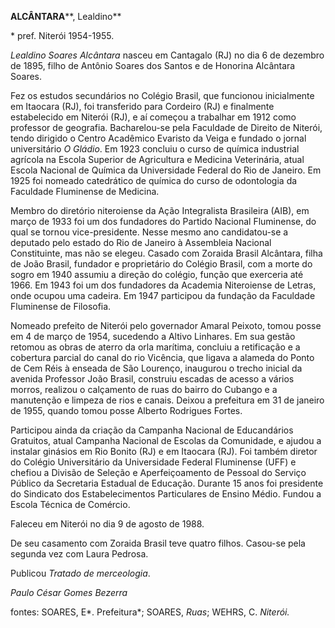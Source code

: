 **ALCÂNTARA****, Lealdino**

\* pref. Niterói 1954-1955.

*Lealdino Soares Alcântara* nasceu em Cantagalo (RJ) no dia 6 de
dezembro de 1895, filho de Antônio Soares dos Santos e de Honorina
Alcântara Soares.

Fez os estudos secundários no Colégio Brasil, que funcionou inicialmente
em Itaocara (RJ), foi transferido para Cordeiro (RJ) e finalmente
estabelecido em Niterói (RJ), e aí começou a trabalhar em 1912 como
professor de geografia. Bacharelou-se pela Faculdade de Direito de
Niterói, tendo dirigido o Centro Acadêmico Evaristo da Veiga e fundado o
jornal universitário *O Gládio*. Em 1923 concluiu o curso de química
industrial agrícola na Escola Superior de Agricultura e Medicina
Veterinária, atual Escola Nacional de Química da Universidade Federal do
Rio de Janeiro. Em 1925 foi nomeado catedrático de química do curso de
odontologia da Faculdade Fluminense de Medicina.

Membro do diretório niteroiense da Ação Integralista Brasileira (AIB),
em março de 1933 foi um dos fundadores do Partido Nacional Fluminense,
do qual se tornou vice-presidente. Nesse mesmo ano candidatou-se a
deputado pelo estado do Rio de Janeiro à Assembleia Nacional
Constituinte, mas não se elegeu. Casado com Zoraida Brasil Alcântara,
filha de João Brasil, fundador e proprietário do Colégio Brasil, com a
morte do sogro em 1940 assumiu a direção do colégio, função que
exerceria até 1966. Em 1943 foi um dos fundadores da Academia
Niteroiense de Letras, onde ocupou uma cadeira. Em 1947 participou da
fundação da Faculdade Fluminense de Filosofia.

Nomeado prefeito de Niterói pelo governador Amaral Peixoto, tomou posse
em 4 de março de 1954, sucedendo a Altivo Linhares. Em sua gestão
retomou as obras de aterro da orla marítima, concluiu a retificação e a
cobertura parcial do canal do rio Vicência, que ligava a alameda do
Ponto de Cem Réis à enseada de São Lourenço, inaugurou o trecho inicial
da avenida Professor João Brasil, construiu escadas de acesso a vários
morros, realizou o calçamento de ruas do bairro do Cubango e a
manutenção e limpeza de rios e canais. Deixou a prefeitura em 31 de
janeiro de 1955, quando tomou posse Alberto Rodrigues Fortes.

Participou ainda da criação da Campanha Nacional de Educandários
Gratuitos, atual Campanha Nacional de Escolas da Comunidade, e ajudou a
instalar ginásios em Rio Bonito (RJ) e em Itaocara (RJ). Foi também
diretor do Colégio Universitário da Universidade Federal Fluminense
(UFF) e chefiou a Divisão de Seleção e Aperfeiçoamento de Pessoal do
Serviço Público da Secretaria Estadual de Educação. Durante 15 anos foi
presidente do Sindicato dos Estabelecimentos Particulares de Ensino
Médio. Fundou a Escola Técnica de Comércio.

Faleceu em Niterói no dia 9 de agosto de 1988.

De seu casamento com Zoraida Brasil teve quatro filhos. Casou-se pela
segunda vez com Laura Pedrosa.

Publicou *Tratado de merceologia*.

*Paulo César Gomes Bezerra*

fontes: SOARES, E*. Prefeitura*; SOARES, *Ruas*; WEHRS, C. *Niterói.*
